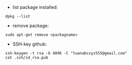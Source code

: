 - list package installed: 
```
dpkg --list
```
- remove package:
```
sudo apt-get remove <packagname>
```
- SSH-key github:
```
ssh-keygen -t rsa -b 4096 -C "tuanabcxyz555@gmail.com"
cat .ssh/id_rsa.pub
```
